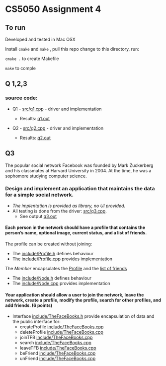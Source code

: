 
# CS5050 Assignment 4

## To run

Developed and tested in Mac OSX 

Install `cmake` and `make` , pull this repo change to this directory, run:

`cmake .` to create Makefile

`make` to comple


## Q 1,2,3

### source code:

* Q1 - [src/q1.cpp](src/q1.cpp) - driver and implementation
  * Results: [q1.out](q1.out)
  
* Q2 - [src/q2.cpp](src/q2.cpp)  - driver and implementation
  * Results: [q2.out](q2.out)
  
## Q3
The popular social network Facebook was founded by Mark Zuckerberg and his classmates at Harvard University in 2004. At the time, he was a sophomore studying computer science.

### Design and implement an application that maintains the data for a simple social network.

* _The implentation is provided as library, no UI provided_. 
* All testing is done from the driver: [src/q3.cpp](src/q3.cpp). 
  * See output [q3.out](q3.out)

#### Each person in the network should have a profile that contains the person’s name, optional image, current status, and a list of friends. 

The profile can be created without joining:
* The [include/Profile.h](include/Profile.h) defines  behaviour
* The [include/Profile.cpp](include/Profile.cpp) provides implementation

The _Member_ encapsulates the [Profile](include/Node.h#L18) and the [list of friends](include/Node.h#L20)
* The [include/Node.h](include/Node.h) defines  behaviour
* The [include/Node.cpp](include/Node.cpp) provides implementation


#### Your application should allow a user to join the network, leave the network, create a profile, modify the profile, search for other profiles, and add friends. (6 points)

* Interface [include/TheFaceBooks.h](include/TheFaceBooks.h) provide encapsulation of data and the public interface for:
   * createProfile [include/TheFaceBooks.cpp](include/TheFaceBooks.cpp#L23)
   * deleteProfile [include/TheFaceBooks.cpp](include/TheFaceBooks.cpp#L47)
   * joinTFB [include/TheFaceBooks.cpp](include/TheFaceBooks.cpp#L29)
   * search [include/TheFaceBooks.cpp](include/TheFaceBooks.cpp#L35)
   * leaveTFB [include/TheFaceBooks.cpp](include/TheFaceBooks.cpp#L56)
   * beFriend [include/TheFaceBooks.cpp](include/TheFaceBooks.cpp#L62)
   * unFriend [include/TheFaceBooks.cpp](include/TheFaceBooks.cpp#L67)

 
